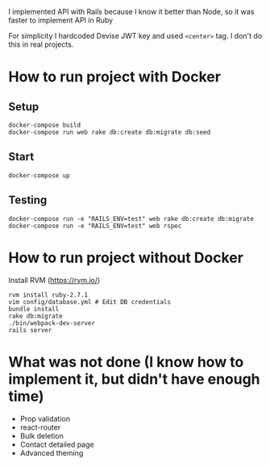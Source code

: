 I implemented API with Rails because I know it better than Node, so it was faster to implement API in Ruby

For simplicity I hardcoded Devise JWT key and used `<center>` tag. I don't do this in real projects.

# How to run project with Docker

## Setup
```
docker-compose build
docker-compose run web rake db:create db:migrate db:seed
```

## Start
```
docker-compose up
```

## Testing
```
docker-compose run -e "RAILS_ENV=test" web rake db:create db:migrate
docker-compose run -e "RAILS_ENV=test" web rspec
```

# How to run project without Docker
Install RVM (https://rvm.io/)
```
rvm install ruby-2.7.1
vim config/database.yml # Edit DB credentials
bundle install
rake db:migrate
./bin/webpack-dev-server 
rails server
```

# What was not done (I know how to implement it, but didn't have enough time)
* Prop validation
* react-router
* Bulk deletion
* Contact detailed page
* Advanced theming
